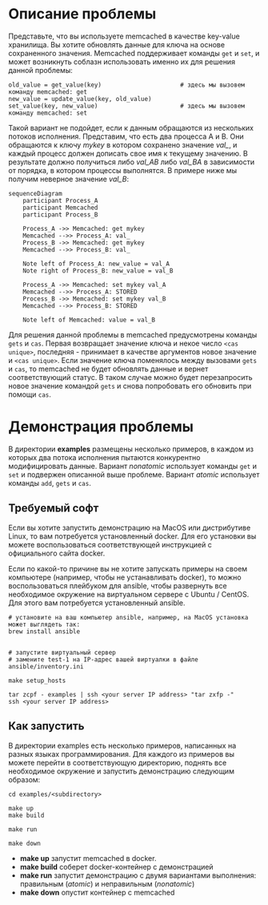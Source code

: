 # Описание проблемы

Представьте, что вы используете memcached в качестве key-value хранилища. Вы хотите обновлять данные для ключа <key> на основе сохраненного значения. Memcached поддерживает команды `get` и `set`, и может возникнуть соблазн использовать именно их для решения данной проблемы:

```
old_value = get_value(key)                      # здесь мы вызовем команду memcached: get
new_value = update_value(key, old_value)
set_value(key, new_value)                       # здесь мы вызовем команду memcached: set
```

Такой вариант не подойдет, если к данным обращаются из нескольких потоков исполнения. Представим, что есть два процесса A и B. Они обращаются к ключу *mykey* в котором сохранено значение *val_*, и каждый процесс должен дописать свое имя к текущему значению. В результате должно получиться либо *val_AB* либо *val_BA* в зависимости от порядка, в котором процессы выполнятся. В примере ниже мы получим неверное значение *val_B*:

```mermaid
sequenceDiagram
    participant Process_A
    participant Memcached
    participant Process_B

    Process_A ->> Memcached: get mykey
    Memcached -->> Process_A: val_
    Process_B ->> Memcached: get mykey
    Memcached -->> Process_B: val_

    Note left of Process_A: new_value = val_A
    Note right of Process_B: new_value = val_B

    Process_A ->> Memcached: set mykey val_A
    Memcached -->> Process_A: STORED
    Process_B ->> Memcached: set mykey val_B
    Memcached -->> Process_B: STORED

    Note left of Memcached: value = val_B
```

Для решения данной проблемы в memcached предусмотрены команды `gets` и `cas`. Первая возвращает значение ключа и некое число `<cas unique>`, последняя - принимает в качестве аргументов новое значение и `<cas unique>`. Если значение ключа поменялось между вызовами `gets` и `cas`, то memcached не будет обновлять данные и вернет соответствующий статус. В таком случае можно будет перезапросить новое значение командой `gets` и снова попробовать его обновить при помощи `cas`.

# Демонстрация проблемы

В директории **examples** размещены несколько примеров, в каждом из которых два потока исполнения пытаются конкурентно модифицировать данные. Вариант *nonatomic* использует команды `get` и `set` и подвержен описанной выше проблеме. Вариант *atomic* использует команды `add`, `gets` и `cas`.

## Требуемый софт

Если вы хотите запустить демонстрацию на MacOS или дистрибутиве Linux, то вам потребуется установленный docker. Для его установки вы можете воспользоваться соответствующей инструкцией с официального сайта docker.

Если по какой-то причине вы не хотите запускать примеры на своем компьютере (например, чтобы не устанавливать docker), то можно воспользоваться плейбуком для ansible, чтобы развернуть все необходимое окружение на виртуальном сервере с Ubuntu / CentOS. Для этого вам потребуется установленный ansible.

```
# установите на ваш компьютер ansible, например, на MacOS установка может выглядеть так:
brew install ansible


# запустите виртуальный сервер
# замените test-1 на IP-адрес вашей виртуалки в файле ansible/inventory.ini

make setup_hosts

tar zcpf - examples | ssh <your server IP address> "tar zxfp -"
ssh <your server IP address>
```

## Как запустить

В директории examples есть несколько примеров, написанных на разных языках программирования. Для каждого из примеров вы можете перейти в соответствующую директорию, поднять все необходимое окружение и запустить демонстрацию следующим образом:

```
cd examples/<subdirectory>

make up
make build

make run

make down
```

- **make up** запустит memcached в docker.
- **make build** соберет docker-контейнер с демонстрацией
- **make run** запустит демонстрацию с двумя вариантами выполнения: правильным (*atomic*) и неправильным (*nonatomic*)
- **make down** опустит контейнер с memcached

